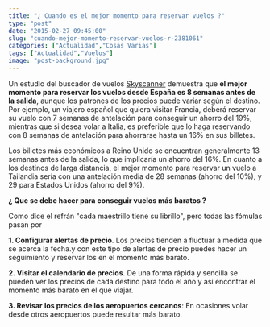 ```yaml
---
title: "¿ Cuando es el mejor momento para reservar vuelos ?"
type: "post"
date: "2015-02-27 09:45:00"
slug: "cuando-mejor-momento-reservar-vuelos-r-2381061"
categories: ["Actualidad","Cosas Varias"]
tags: ["Actualidad","Vuelos"]
image: "post-background.jpg"
---
```


 Un estudio del buscador de vuelos [Skyscanner](http://www.skyscanner.es/) demuestra que **el mejor momento para reservar los vuelos desde España es 8 semanas antes de la salida**, aunque los patrones de los precios puede variar según el destino. Por ejemplo, un viajero español que quiera visitar Francia, deberá reservar su vuelo con 7 semanas de antelación para conseguir un ahorro del 19%, mientras que si desea volar a Italia, es preferible que lo haga reservando con 8 semanas de antelación para ahorrarse hasta un 16% en sus billetes.

 Los billetes más económicos a Reino Unido se encuentran generalmente 13 semanas antes de la salida, lo que implicaría un ahorro del 16%. En cuanto a los destinos de larga distancia, el mejor momento para reservar un vuelo a Tailandia sería con una antelación media de 28 semanas (ahorro del 10%), y 29 para Estados Unidos (ahorro del 9%).

 **¿ Que se debe hacer para conseguir vuelos más baratos ?**

 Como dice el refrán "cada maestrillo tiene su librillo", pero todas las fómulas pasan por

 **1. Configurar alertas de precio**. Los precios tienden a fluctuar a medida que se acerca la fecha.y con este tipo de alertas de precio puedes hacer un seguimiento y reservar los en el momento más barato.

  **2. Visitar el calendario de precios**. De una forma rápida y sencilla se pueden ver los precios de cada destino para todo el año y así encontrar el momento más barato en el que viajar.

 **3. Revisar**  **los precios de los aeropuertos cercanos**: En ocasiones volar desde otros aeropuertos puede resultar más barato.